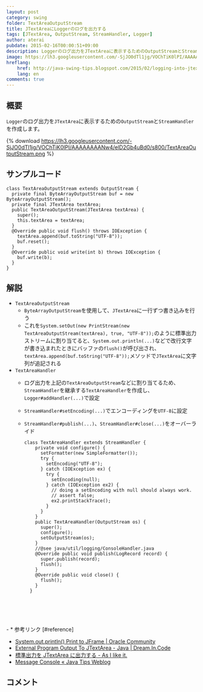 ```yaml
---
layout: post
category: swing
folder: TextAreaOutputStream
title: JTextAreaにLoggerのログを出力する
tags: [JTextArea, OutputStream, StreamHandler, Logger]
author: aterai
pubdate: 2015-02-16T00:00:51+09:00
description: Loggerのログ出力をJTextAreaに表示するためのOutputStreamとStreamHandlerを作成します。
image: https://lh3.googleusercontent.com/-SjJO0dTl1jg/VOChTiK0lPI/AAAAAAAANw4/elD2Gb4uBd0/s800/TextAreaOutputStream.png
hreflang:
    href: http://java-swing-tips.blogspot.com/2015/02/logging-into-jtextarea.html
    lang: en
comments: true
---
```

## 概要
`Logger`のログ出力を`JTextArea`に表示するための`OutputStream`と`StreamHandler`を作成します。

{% download https://lh3.googleusercontent.com/-SjJO0dTl1jg/VOChTiK0lPI/AAAAAAAANw4/elD2Gb4uBd0/s800/TextAreaOutputStream.png %}

## サンプルコード
<pre class="prettyprint"><code>class TextAreaOutputStream extends OutputStream {
  private final ByteArrayOutputStream buf = new ByteArrayOutputStream();
  private final JTextArea textArea;
  public TextAreaOutputStream(JTextArea textArea) {
    super();
    this.textArea = textArea;
  }
  @Override public void flush() throws IOException {
    textArea.append(buf.toString("UTF-8"));
    buf.reset();
  }
  @Override public void write(int b) throws IOException {
    buf.write(b);
  }
}
</code></pre>

## 解説
- `TextAreaOutputStream`
    - `ByteArrayOutputStream`を使用して、`JTextArea`に一行ずつ書き込みを行う
    - これを`System.setOut(new PrintStream(new TextAreaOutputStream(textArea), true, "UTF-8"));`のように標準出力ストリームに割り当てると、`System.out.println(...)`などで改行文字が書き込まれたときにバッファの`flush()`が呼び出され、`textArea.append(buf.toString("UTF-8"));`メソッドで`JTextArea`に文字列が追記される
- `TextAreaHandler`
    - ログ出力を上記の`TextAreaOutputStream`などに割り当てるため、`StreamHandler`を継承する`TextAreaHandler`を作成し、`Logger#addHandler(...)`で設定
    - `StreamHandler#setEncoding(...)`でエンコーディングを`UTF-8`に設定
    - `StreamHandler#publish(...)`、`StreamHandler#close(...)`をオーバーライド
        
        <pre class="prettyprint"><code>class TextAreaHandler extends StreamHandler {
          private void configure() {
            setFormatter(new SimpleFormatter());
            try {
              setEncoding("UTF-8");
            } catch (IOException ex) {
              try {
                setEncoding(null);
              } catch (IOException ex2) {
                // doing a setEncoding with null should always work.
                // assert false;
                ex2.printStackTrace();
              }
            }
          }
          public TextAreaHandler(OutputStream os) {
            super();
            configure();
            setOutputStream(os);
          }
          //@see java/util/logging/ConsoleHandler.java
          @Override public void publish(LogRecord record) {
            super.publish(record);
            flush();
          }
          @Override public void close() {
            flush();
          }
        }
</code></pre>
    - * 参考リンク [#reference]
- [System.out.println() Print to JFrame | Oracle Community](https://community.oracle.com/thread/1366824)
- [External Program Output To JTextArea - Java | Dream.In.Code](http://www.dreamincode.net/forums/topic/117537-external-program-output-to-jtextarea/)
- [標準出力を JTextArea に出力する - As I like it.](http://d.hatena.ne.jp/altcla/20091029/1256824750)
- [Message Console « Java Tips Weblog](https://tips4java.wordpress.com/2008/11/08/message-console/)

<!-- dummy comment line for breaking list -->

## コメント
